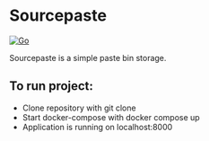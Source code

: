 # Sourcepaste

[![Go](https://storage.googleapis.com/qvault-webapp-dynamic-assets/course_assets/3elNhQu.png)](https://go.dev/)

Sourcepaste is a simple paste bin storage.
## To run project:
- Clone repository with git clone
- Start docker-compose with docker compose up
- Application is running on localhost:8000

